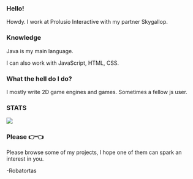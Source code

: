 ### Hello!

Howdy.
I work at Prolusio Interactive with my partner Skygallop.

### Knowledge
Java is my main language.

I can also work with JavaScript, HTML, CSS.

### What the hell do I do?
I mostly write 2D game engines and games.
Sometimes a fellow js user.

### STATS
<img src="https://github-readme-stats.vercel.app/api?username=Robatortas&&show_icons=true&title_color=ffffff&icon_color=DABB47&text_color=daf7dc&bg_color=151515">
<!--<img src="https://github-readme-stats.vercel.app/api/top-langs/?username=robatortas">-->

### Please 👉👈
Please browse some of my projects, I hope one of them can spark an interest in you.

-Robatortas

